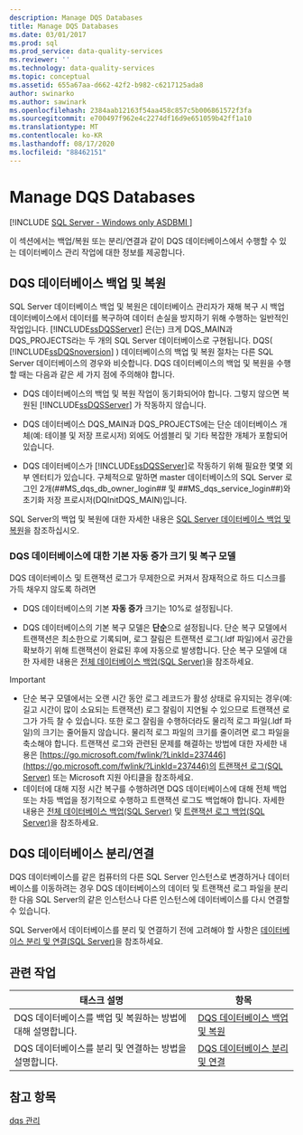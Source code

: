 ```yaml
---
description: Manage DQS Databases
title: Manage DQS Databases
ms.date: 03/01/2017
ms.prod: sql
ms.prod_service: data-quality-services
ms.reviewer: ''
ms.technology: data-quality-services
ms.topic: conceptual
ms.assetid: 655a67aa-d662-42f2-b982-c6217125ada8
author: swinarko
ms.author: sawinark
ms.openlocfilehash: 2384aab12163f54aa458c857c5b006861572f3fa
ms.sourcegitcommit: e700497f962e4c2274df16d9e651059b42ff1a10
ms.translationtype: MT
ms.contentlocale: ko-KR
ms.lasthandoff: 08/17/2020
ms.locfileid: "88462151"
---
```

# <a name="manage-dqs-databases"></a>Manage DQS Databases

[!INCLUDE [SQL Server - Windows only ASDBMI  ](../includes/applies-to-version/sqlserver.md)]

  이 섹션에서는 백업/복원 또는 분리/연결과 같이 DQS 데이터베이스에서 수행할 수 있는 데이터베이스 관리 작업에 대한 정보를 제공합니다.  
  
##  <a name="backup-and-restore-the-dqs-databases"></a><a name="BackupRestore"></a> DQS 데이터베이스 백업 및 복원  
 SQL Server 데이터베이스 백업 및 복원은 데이터베이스 관리자가 재해 복구 시 백업 데이터베이스에서 데이터를 복구하여 데이터 손실을 방지하기 위해 수행하는 일반적인 작업입니다. [!INCLUDE[ssDQSServer](../includes/ssdqsserver-md.md)] 은(는) 크게 DQS_MAIN과 DQS_PROJECTS라는 두 개의 SQL Server 데이터베이스로 구현됩니다. DQS( [!INCLUDE[ssDQSnoversion](../includes/ssdqsnoversion-md.md)] ) 데이터베이스의 백업 및 복원 절차는 다른 SQL Server 데이터베이스의 경우와 비슷합니다. DQS 데이터베이스의 백업 및 복원을 수행할 때는 다음과 같은 세 가지 점에 주의해야 합니다.  
  
-   DQS 데이터베이스의 백업 및 복원 작업이 동기화되어야 합니다. 그렇지 않으면 복원된 [!INCLUDE[ssDQSServer](../includes/ssdqsserver-md.md)] 가 작동하지 않습니다.  
  
-   DQS 데이터베이스 DQS_MAIN과 DQS_PROJECTS에는 단순 데이터베이스 개체(예: 테이블 및 저장 프로시저) 외에도 어셈블리 및 기타 복잡한 개체가 포함되어 있습니다.  
  
-   DQS 데이터베이스가 [!INCLUDE[ssDQSServer](../includes/ssdqsserver-md.md)]로 작동하기 위해 필요한 몇몇 외부 엔터티가 있습니다. 구체적으로 말하면 master 데이터베이스의 SQL Server 로그인 2개(##MS_dqs_db_owner_login## 및 ##MS_dqs_service_login##)와 초기화 저장 프로시저(DQInitDQS_MAIN)입니다.  
  
 SQL Server의 백업 및 복원에 대한 자세한 내용은 [SQL Server 데이터베이스 백업 및 복원](../relational-databases/backup-restore/back-up-and-restore-of-sql-server-databases.md)을 참조하십시오.  
  
### <a name="default-autogrowth-size-and-recovery-model-for-the-dqs-databases"></a>DQS 데이터베이스에 대한 기본 자동 증가 크기 및 복구 모델  
 DQS 데이터베이스 및 트랜잭션 로그가 무제한으로 커져서 잠재적으로 하드 디스크를 가득 채우지 않도록 하려면  
  
-   DQS 데이터베이스의 기본 **자동 증가** 크기는 10%로 설정됩니다.  
  
-   DQS 데이터베이스의 기본 복구 모델은 **단순**으로 설정됩니다. 단순 복구 모델에서 트랜잭션은 최소한으로 기록되며, 로그 잘림은 트랜잭션 로그(.ldf 파일)에서 공간을 확보하기 위해 트랜잭션이 완료된 후에 자동으로 발생합니다. 단순 복구 모델에 대한 자세한 내용은 [전체 데이터베이스 백업&#40;SQL Server&#41;](../relational-databases/backup-restore/full-database-backups-sql-server.md)을 참조하세요.  
  
> [!IMPORTANT]
>  -   단순 복구 모델에서는 오랜 시간 동안 로그 레코드가 활성 상태로 유지되는 경우(예: 길고 시간이 많이 소요되는 트랜잭션) 로그 잘림이 지연될 수 있으므로 트랜잭션 로그가 가득 찰 수 있습니다. 또한 로그 잘림을 수행하더라도 물리적 로그 파일(.ldf 파일)의 크기는 줄어들지 않습니다. 물리적 로그 파일의 크기를 줄이려면 로그 파일을 축소해야 합니다. 트랜잭션 로그와 관련된 문제를 해결하는 방법에 대한 자세한 내용은 [https://go.microsoft.com/fwlink/?LinkId=237446](https://go.microsoft.com/fwlink/?LinkId=237446)의 [트랜잭션 로그&#40;SQL Server&#41;](../relational-databases/logs/the-transaction-log-sql-server.md) 또는 Microsoft 지원 아티클을 참조하세요.  
> -   데이터에 대해 지정 시간 복구를 수행하려면 DQS 데이터베이스에 대해 전체 백업 또는 차등 백업을 정기적으로 수행하고 트랜잭션 로그도 백업해야 합니다. 자세한 내용은 [전체 데이터베이스 백업&#40;SQL Server&#41;](../relational-databases/backup-restore/full-database-backups-sql-server.md) 및 [트랜잭션 로그 백업&#40;SQL Server&#41;](../relational-databases/backup-restore/back-up-a-transaction-log-sql-server.md)을 참조하세요.  
  
##  <a name="detachattach-the-dqs-databases"></a><a name="DetachAttach"></a> DQS 데이터베이스 분리/연결  
 DQS 데이터베이스를 같은 컴퓨터의 다른 SQL Server 인스턴스로 변경하거나 데이터베이스를 이동하려는 경우 DQS 데이터베이스의 데이터 및 트랜잭션 로그 파일을 분리한 다음 SQL Server의 같은 인스턴스나 다른 인스턴스에 데이터베이스를 다시 연결할 수 있습니다.  
  
 SQL Server에서 데이터베이스를 분리 및 연결하기 전에 고려해야 할 사항은 [데이터베이스 분리 및 연결&#40;SQL Server&#41;](../relational-databases/databases/database-detach-and-attach-sql-server.md)을 참조하세요.  
  
## <a name="related-tasks"></a>관련 작업  
  
|태스크 설명|항목|  
|----------------------|-----------|  
|DQS 데이터베이스를 백업 및 복원하는 방법에 대해 설명합니다.|[DQS 데이터베이스 백업 및 복원](../data-quality-services/backing-up-and-restoring-dqs-databases.md)|  
|DQS 데이터베이스를 분리 및 연결하는 방법을 설명합니다.|[DQS 데이터베이스 분리 및 연결](../data-quality-services/detaching-and-attaching-dqs-databases.md)|  
  
## <a name="see-also"></a>참고 항목  
 [dqs 관리](../data-quality-services/dqs-administration.md)  
  
  
